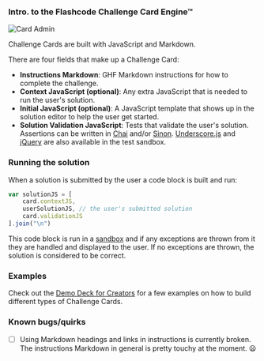 
### Intro. to the Flashcode Challenge Card Engine&trade;

![Card Admin](http://wmd-cdn.s3.amazonaws.com/card-admin.png)

Challenge Cards are built with JavaScript and Markdown.

There are four fields that make up a Challenge Card:

- **Instructions Markdown**: GHF Markdown instructions for how to complete the challenge. 
- **Context JavaScript (optional)**: Any extra JavaScript that is needed to run the user's solution. 
- **Initial JavaScript (optional)**: A JavaScript template that shows up in the solution editor to help the user get started. 
- **Solution Validation JavaScript**: Tests that validate the user's solution. Assertions can be written in [Chai](http://chaijs.com/) and/or [Sinon](http://sinonjs.org/). [Underscore.js](http://underscorejs.org/) and [jQuery](http://jquery.com/) are also available in the test sandbox.

### Running the solution
When a solution is submitted by the user a code block is built and run:

```js
var solutionJS = [
    card.contextJS,
    userSolutionJS, // the user's submitted solution
    card.validationJS
].join("\n")
```

This code block is run in a [sandbox](https://github.com/codeschool/javascript-sandbox/blob/821989a1788f8433b1cea56aa60dd200b30ce837/lib/index.js) and if any exceptions are thrown from it they are handled and displayed to the user. If no exceptions are thrown, the solution is considered to be correct.


### Examples

Check out the [Demo Deck for Creators](https://ss15-teampw.divshot.io/deck/wJeWGe4cgD/play) for a few examples on how to build different types of Challenge Cards.


### Known bugs/quirks
- [ ] Using Markdown headings and links in instructions is currently broken. The instructions Markdown in general is pretty touchy at the moment. :frowning:

